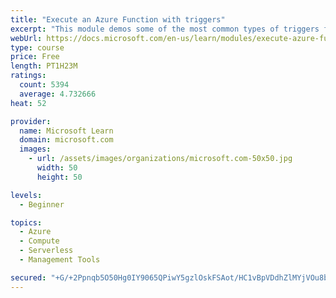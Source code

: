 ```yaml
---
title: "Execute an Azure Function with triggers"
excerpt: "This module demos some of the most common types of triggers for executing Azure Functions and how to configure them to execute your logic."
webUrl: https://docs.microsoft.com/en-us/learn/modules/execute-azure-function-with-triggers/
type: course
price: Free
length: PT1H23M
ratings:
  count: 5394
  average: 4.732666
heat: 52

provider:
  name: Microsoft Learn
  domain: microsoft.com
  images:
    - url: /assets/images/organizations/microsoft.com-50x50.jpg
      width: 50
      height: 50

levels:
  - Beginner

topics:
  - Azure
  - Compute
  - Serverless
  - Management Tools

secured: "+G/+2Ppnqb5O50Hg0IY9065QPiwY5gzlOskFSAot/HC1vBpVDdhZlMYjVOu8bE491JFo3a022GsBAdCbFt2D/iRw37tYt2KI55vkWMJMZMmo4cma2wNfhfBYAKGjFWX63WUi3hQ0r5DWFAhJOuq9eUjoEyigH6jMkUzJfyPcaDOrjG8mH6XAkroi9hjlB6umR1WUU5LFtmGBPbtdzy6e4hdD1a43znEZO26JtfqtYvskMis4CdImVJMtYi7e8WSCDwzAwWy4HXvHTIIeSsfGxnBT5kc/9bT2XAvfAIAJWRFpI2Gj8Xwga/up6p8ooViOtYFcdgoDQN4xLCLcz9tlxC3y0aTdwj3JzSQbPoShyNetgWR6V7iW3rcX/hYpi5J8I9NFpG/U7n7UV3YNxRuTEGffFGuk/xU72neRfhKRsKc=;nxvuLmquzV/I/NnPlSNKOw=="
---
```


